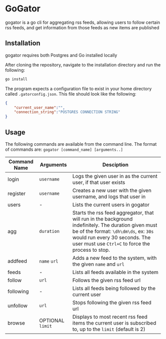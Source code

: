 # GoGator

gogator is a go cli for aggregating rss feeds, allowing users to follow certain rss feeds, and get information from those feeds as new items are published

## Installation

gogator requires both Postgres and Go installed locally

After cloning the repository, navigate to the installation directory and run the following:

```cmd
go install
```

The program expects a configuration file to exist in your home directory called `.gatorconfig.json`. This file should look like the following:

```json
{
    "current_user_name":"",
    "connection_string":"POSTGRES CONNECTION STRING"
}
```

## Usage

The following commands are available from the command line. The format of commands are: `gogator [command_name] [arguments..]`

| Command Name | Arguments | Desciption |
| ------------ | --------- | ---------- |
| login | `username` | Logs the given user in as the current user, if that user exists |
| register | `username` | Creates a new user with the given username, and logs that user in |
| users | - | Lists the current users in gogator |
| agg | `duration` | Starts the rss feed aggregator, that will run in the background indefinitely. The duration given must be of the format: `\dh\dm\ds`, ex: `30s` would run every 30 seconds. The user must use `Ctrl+C` to force the process to stop. |
| addfeed | `name` `url` | Adds a new feed to the system, with the given `name` and `url` |
| feeds | - | Lists all feeds available in the system |
| follow | `url` | Follows the given rss feed url |
| following | - | Lists all feeds being followed by the current user |
| unfollow | `url` | Stops following the given rss feed url |
| browse | OPTIONAL `limit` | Displays to most recent rss feed items the current user is subscribed to, up to the `limit` (default is 2) |

